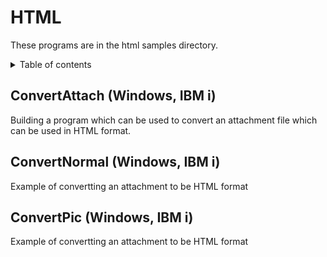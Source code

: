 # HTML

These programs are in the html samples directory.

<details close markdown="block">
  <summary>
    Table of contents
  </summary>
  {: .text-delta }
1. TOC
{:toc}
</details>

## ConvertAttach (Windows, IBM i)
Building a program which can be used to convert an attachment file which can be used in HTML format.

## ConvertNormal (Windows, IBM i)
Example of convertting an attachment to be HTML format

## ConvertPic (Windows, IBM i)
Example of convertting an attachment to be HTML format